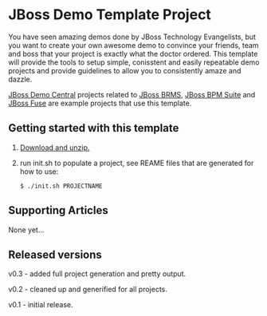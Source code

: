 JBoss Demo Template Project
===========================
You have seen amazing demos done by JBoss Technology Evangelists, but you want to create your 
own awesome demo to convince your friends, team and boss that your project is exactly what the
doctor ordered. This template will provide the tools to setup simple, conisstent and easily 
repeatable demo projects and provide guidelines to allow you to consistently amaze and dazzle. 

[JBoss Demo Central](https://jbossdemocentral.github.io) projects related to [JBoss BRMS](https://jbossdemocentral.github.io/#/brms), [JBoss BPM Suite](https://jbossdemocentral.github.io/#/bpms) and [JBoss Fuse](https://jbossdemocentral.github.io/#/fuse) are example projects that use this template.

Getting started with this template
----------------------------------
1. [Download and unzip.](https://github.com/eschabell/jboss-demo-template/archive/master.zip)

2. run init.sh to populate a project, see REAME files that are generated for how to use:
   ```
   $ ./init.sh PROJECTNAME
   ```


Supporting Articles
-------------------
None yet...


Released versions
-----------------
v0.3 - added full project generation and pretty output.

v0.2 - cleaned up and generified for all projects.

v0.1 - initial release.

